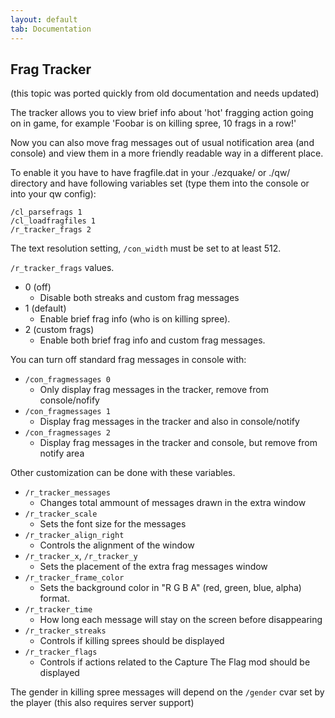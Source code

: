 ```yaml
---
layout: default
tab: Documentation
---
```


## Frag Tracker

(this topic was ported quickly from old documentation and needs updated)

The tracker allows you to view brief info about 'hot' fragging action going on in game, for example 'Foobar is on killing spree, 10 frags in a row!'

Now you can also move frag messages out of usual notification area (and console) and view them in a more friendly readable way in a different place.

To enable it you have to have fragfile.dat in your ./ezquake/ or ./qw/ directory and have following variables set (type them into the console or into your qw config):

    /cl_parsefrags 1
    /cl_loadfragfiles 1
    /r_tracker_frags 2

The text resolution setting, `/con_width` must be set to at least 512.

`/r_tracker_frags` values.

- 0 (off)
  - Disable both streaks and custom frag messages
- 1 (default)
  - Enable brief frag info (who is on killing spree).
- 2 (custom frags)
  - Enable both brief frag info and custom frag messages.

You can turn off standard frag messages in console with:

- `/con_fragmessages 0`
  - Only display frag messages in the tracker, remove from console/nofify
- `/con_fragmessages 1`
  - Display frag messages in the tracker and also in console/notify
- `/con_fragmessages 2`
  - Display frag messages in the tracker and console, but remove from notify area
  
Other customization can be done with these variables.

- `/r_tracker_messages`
  - Changes total ammount of messages drawn in the extra window
- `/r_tracker_scale`
  - Sets the font size for the messages
- `/r_tracker_align_right`
  - Controls the alignment of the window
- `/r_tracker_x`, `/r_tracker_y`
  - Sets the placement of the extra frag messages window
- `/r_tracker_frame_color`
  - Sets the background color in "R G B A" (red, green, blue, alpha) format.
- `/r_tracker_time`
  - How long each message will stay on the screen before disappearing
- `/r_tracker_streaks`
  - Controls if killing sprees should be displayed
- `/r_tracker_flags`
  - Controls if actions related to the Capture The Flag mod should be displayed

The gender in killing spree messages will depend on the `/gender` cvar set by the player (this also requires server support)
